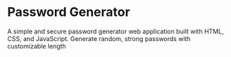 # Password Generator

A simple and secure password generator web application built with HTML, CSS, and JavaScript. Generate random, strong passwords with customizable length